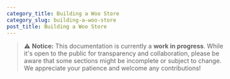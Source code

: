 ```yaml
---
category_title: Building a Woo Store 
category_slug: building-a-woo-store
post_title: Building a Woo Store
---
```


> ⚠️ **Notice:** This documentation is currently a **work in progress**. While it's open to the public for transparency and collaboration, please be aware that some sections might be incomplete or subject to change. We appreciate your patience and welcome any contributions!

